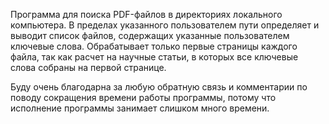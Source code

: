 Программа для поиска PDF-файлов в директориях локального компьютера. В пределах указанного пользователем пути определяет и выводит список файлов, содержащих указанные пользователем ключевые слова. Обрабатывает только первые страницы каждого файла, так как расчет на научные статьи, в которых все ключевые слова собраны на первой странице.

Буду очень благодарна за любую обратную связь и комментарии по поводу сокращения времени работы программы, потому что исполнение программы занимает слишком много времени.
